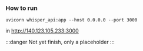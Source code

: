 ### How to run
`uvicorn whisper_api:app --host 0.0.0.0 --port 3000`

in http://140.123.105.233:3000

:::danger
 Not yet finish, only a placeholder
:::